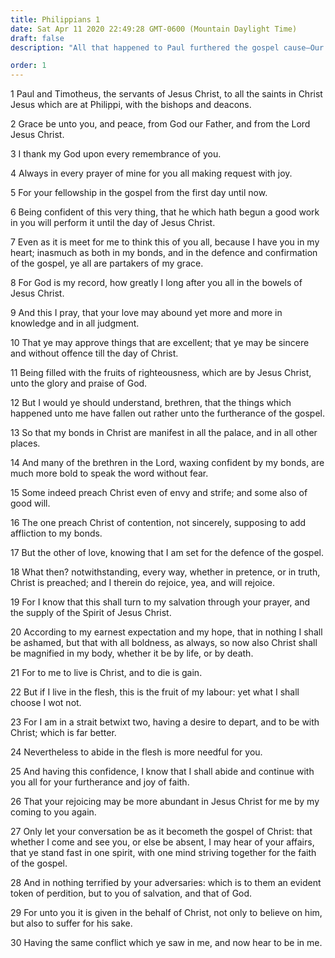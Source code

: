 ```yaml
---
title: Philippians 1
date: Sat Apr 11 2020 22:49:28 GMT-0600 (Mountain Daylight Time)
draft: false
description: "All that happened to Paul furthered the gospel cause—Our conduct should be worthy of the gospel."

order: 1
---
```

    
1 Paul and Timotheus, the servants of Jesus Christ, to all the saints in Christ Jesus which are at Philippi, with the bishops and deacons.

2 Grace be unto you, and peace, from God our Father, and from the Lord Jesus Christ.

3 I thank my God upon every remembrance of you.

4 Always in every prayer of mine for you all making request with joy.

5 For your fellowship in the gospel from the first day until now.

6 Being confident of this very thing, that he which hath begun a good work in you will perform it until the day of Jesus Christ.

7 Even as it is meet for me to think this of you all, because I have you in my heart; inasmuch as both in my bonds, and in the defence and confirmation of the gospel, ye all are partakers of my grace.

8 For God is my record, how greatly I long after you all in the bowels of Jesus Christ.

9 And this I pray, that your love may abound yet more and more in knowledge and in all judgment.

10 That ye may approve things that are excellent; that ye may be sincere and without offence till the day of Christ.

11 Being filled with the fruits of righteousness, which are by Jesus Christ, unto the glory and praise of God.

12 But I would ye should understand, brethren, that the things which happened unto me have fallen out rather unto the furtherance of the gospel.

13 So that my bonds in Christ are manifest in all the palace, and in all other places.

14 And many of the brethren in the Lord, waxing confident by my bonds, are much more bold to speak the word without fear.

15 Some indeed preach Christ even of envy and strife; and some also of good will.

16 The one preach Christ of contention, not sincerely, supposing to add affliction to my bonds.

17 But the other of love, knowing that I am set for the defence of the gospel.

18 What then? notwithstanding, every way, whether in pretence, or in truth, Christ is preached; and I therein do rejoice, yea, and will rejoice.

19 For I know that this shall turn to my salvation through your prayer, and the supply of the Spirit of Jesus Christ.

20 According to my earnest expectation and my hope, that in nothing I shall be ashamed, but that with all boldness, as always, so now also Christ shall be magnified in my body, whether it be by life, or by death.

21 For to me to live is Christ, and to die is gain.

22 But if I live in the flesh, this is the fruit of my labour: yet what I shall choose I wot not.

23 For I am in a strait betwixt two, having a desire to depart, and to be with Christ; which is far better.

24 Nevertheless to abide in the flesh is more needful for you.

25 And having this confidence, I know that I shall abide and continue with you all for your furtherance and joy of faith.

26 That your rejoicing may be more abundant in Jesus Christ for me by my coming to you again.

27 Only let your conversation be as it becometh the gospel of Christ: that whether I come and see you, or else be absent, I may hear of your affairs, that ye stand fast in one spirit, with one mind striving together for the faith of the gospel.

28 And in nothing terrified by your adversaries: which is to them an evident token of perdition, but to you of salvation, and that of God.

29 For unto you it is given in the behalf of Christ, not only to believe on him, but also to suffer for his sake.

30 Having the same conflict which ye saw in me, and now hear to be in me.
